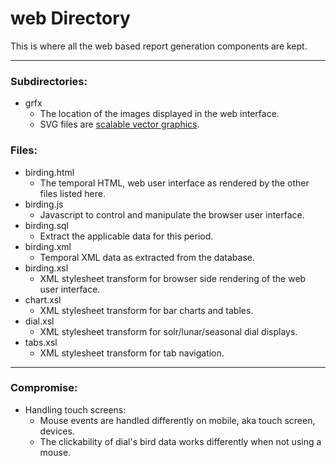 # web Directory

This is where all the web based report generation components are kept.

---

### Subdirectories:

* grfx
	* The location of the images displayed in the web interface.
	* SVG files are [scalable vector graphics](https://www.w3schools.com/graphics/svg_intro.asp).

### Files:

* birding.html
	* The temporal HTML, web user interface as rendered by the other files listed here.
* birding.js
	* Javascript to control and manipulate the browser user interface.
* birding.sql
	* Extract the applicable data for this period.
* birding.xml
	* Temporal XML data as extracted from the database.
* birding.xsl
	* XML stylesheet transform for browser side rendering of the web user interface.
* chart.xsl
	* XML stylesheet transform for bar charts and tables.
* dial.xsl
	* XML stylesheet transform for solr/lunar/seasonal dial displays.
* tabs.xsl
	* XML stylesheet transform for tab navigation.

---

### Compromise:

* Handling touch screens:
	* Mouse events are handled differently on mobile, aka touch screen, devices.
	* The clickability of dial's bird data works differently when not using a mouse.